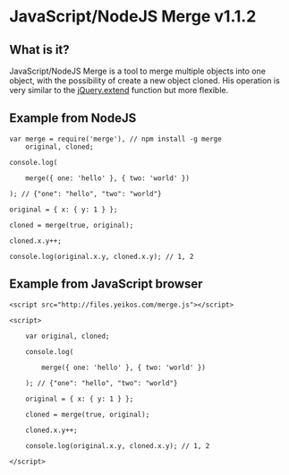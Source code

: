 JavaScript/NodeJS Merge v1.1.2
==================================================

What is it?
--------------------------------------

JavaScript/NodeJS Merge is a tool to merge multiple objects into one object, with the possibility of create a new object cloned. His operation is very similar to the [jQuery.extend](http://api.jquery.com/jQuery.extend/) function but more flexible.

Example from NodeJS
--------------

	var merge = require('merge'), // npm install -g merge
		original, cloned;
	
	console.log(
		
		merge({ one: 'hello' }, { two: 'world' })

	); // {"one": "hello", "two": "world"}
	
	original = { x: { y: 1 } };

	cloned = merge(true, original);

	cloned.x.y++;

	console.log(original.x.y, cloned.x.y); // 1, 2

Example from JavaScript browser
--------------------------

	<script src="http://files.yeikos.com/merge.js"></script>
	
	<script>
		
		var original, cloned;
		
		console.log(
			
			merge({ one: 'hello' }, { two: 'world' })
	
		); // {"one": "hello", "two": "world"}
		
		original = { x: { y: 1 } };
	
		cloned = merge(true, original);
	
		cloned.x.y++;
	
		console.log(original.x.y, cloned.x.y); // 1, 2

	</script>